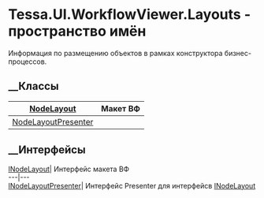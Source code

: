 # Tessa.UI.WorkflowViewer.Layouts - пространство имён
Информация по размещению объектов в рамках конструктора бизнес-процессов.
##  __Классы
[NodeLayout](T_Tessa_UI_WorkflowViewer_Layouts_NodeLayout.htm)|  Макет ВФ  
---|---  
[NodeLayoutPresenter](T_Tessa_UI_WorkflowViewer_Layouts_NodeLayoutPresenter.htm)|  
## __Интерфейсы
[INodeLayout](T_Tessa_UI_WorkflowViewer_Layouts_INodeLayout.htm)|  Интерфейс
макета ВФ  
---|---  
[INodeLayoutPresenter](T_Tessa_UI_WorkflowViewer_Layouts_INodeLayoutPresenter.htm)|
Интерфейс Presenter для интерфейсв
[INodeLayout](T_Tessa_UI_WorkflowViewer_Layouts_INodeLayout.htm)
